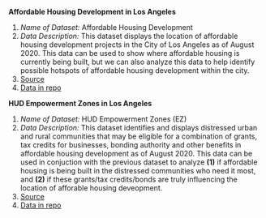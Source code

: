 **Affordable Housing Development in Los Angeles**

1. *Name of Dataset:* Affordable Housing Development
2. *Data Description:* This dataset displays the location of affordable housing development projects in the City of Los Angeles as of August 2020. This data can be used to show where affordable housing is currently being built, but we can also analyze this data to help identify possible hotspots of affordable housing development within the city.
3. [Source](https://geohub.lacity.org/datasets/lahub::affordable-housing-development/about)
4. [Data in repo](https://github.com/SharGhal/up206-Sharon/blob/ec04941d079a4b1b92b51b47fd3a38ddc2bd04fa/Individual%20Projects/Data/Affordable_Housing_Development.csv)


**HUD Empowerment Zones in Los Angeles**

1. *Name of Dataset:* HUD Empowerment Zones (EZ)
2. *Data Description:* This dataset identifies and displays distressed urban and rural communities that may be eligible for a combination of grants, tax credits for businesses, bonding authority and other benefits in affordable housing development as of August 2020. This data can be used in conjuction with the previous dataset to analyze **(1)** if affordable housing is being built in the distressed communities who need it most, and **(2)** if these grants/tax credits/bonds are truly influencing the location of afforable housing deveopment.
3. [Source](https://geohub.lacity.org/datasets/lahub::hud-empowerment-zones-ez/about)
4. [Data in repo](https://github.com/SharGhal/up206-Sharon/blob/master/Data/HUD_Empowerment_Zones_(EZ).csv)
